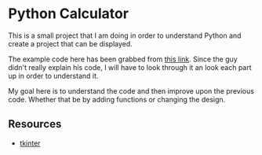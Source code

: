 # Python Calculator

This is a small project that I am doing in order to understand Python and create a project that can be displayed.

The example code here has been grabbed from [this link](https://www.youtube.com/watch?v=J-mvqlkHOHY). Since the guy didn't really explain his code, I will have to look through it an look each part up in order to understand it.

My goal here is to understand the code and then improve upon the previous code. Whether that be by adding functions or changing the design.

## Resources

* [tkinter](https://docs.python.org/3/library/tk.html) 
